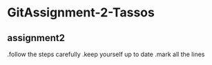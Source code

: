 # GitAssignment-2-Tassos

## assignment2

.follow the steps carefully
.keep yourself up to date
.mark all the lines
